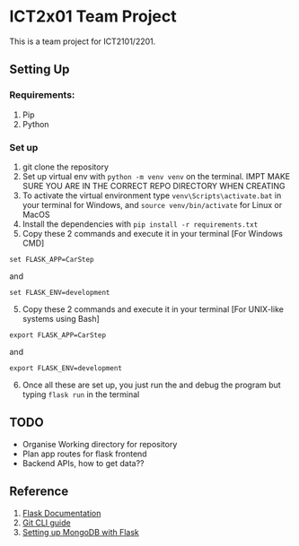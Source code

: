 # ICT2x01 Team Project

This is a team project for ICT2101/2201.

## Setting Up

### Requirements:

1. Pip
2. Python

### Set up

1. git clone the repository
2. Set up virtual env with `python -m venv venv` on the terminal. IMPT MAKE SURE YOU ARE IN THE CORRECT REPO DIRECTORY WHEN CREATING
3. To activate the virtual environment type `venv\Scripts\activate.bat` in your terminal for Windows, and `source venv/bin/activate` for Linux or MacOS
4. Install the dependencies with `pip install -r requirements.txt`
5. Copy these 2 commands and execute it in your terminal [For Windows CMD]

```
set FLASK_APP=CarStep
```

and

```
set FLASK_ENV=development
```

5.  Copy these 2 commands and execute it in your terminal [For UNIX-like systems using Bash]

```
export FLASK_APP=CarStep
```

and

```
export FLASK_ENV=development
```

6. Once all these are set up, you just run the and debug the program but typing `flask run` in the terminal

## TODO

- Organise Working directory for repository
- Plan app routes for flask frontend
- Backend APIs, how to get data??

## Reference

1. [Flask Documentation](https://flask.palletsprojects.com/en/2.0.x/)
2. [Git CLI guide](https://github.com/alphonsekoh/UltimateGitResource/tree/main)
3. [Setting up MongoDB with Flask](https://www.mongodb.com/compatibility/setting-up-flask-with-mongodb)
